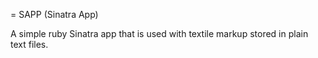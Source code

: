 = SAPP (Sinatra App)

A simple ruby Sinatra app that is used with textile markup stored in plain text files.
